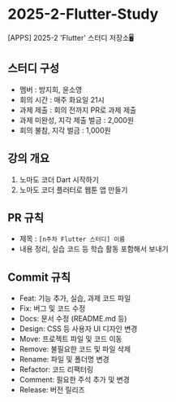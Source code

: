 # 2025-2-Flutter-Study
[APPS] 2025-2 'Flutter' 스터디 저장소🖥️

## 스터디 구성
- 멤버 : 방지희, 윤소영
- 회의 시간 : 매주 화요일 21시
- 과제 제출 : 회의 전까지 PR로 과제 제출
- 과제 미완성, 지각 제출 벌금 : 2,000원
- 회의 불참, 지각 벌금 : 1,000원

## 강의 개요
1. 노마도 코더 Dart 시작하기
2. 노마도 코더 플러터로 웹툰 앱 만들기

## PR 규칙
- 제목 : <code>[n주차 Flutter 스터디] 이름</code>
- 내용 정리, 실습 코드 등 학습 활동 포함해서 보내기

## Commit 규칙
- Feat: 기능 추가, 실습, 과제 코드 파일
- Fix: 버그 및 코드 수정
- Docs: 문서 수정 (README.md 등)
- Design: CSS 등 사용자 UI 디자인 변경
- Move: 프로젝트 파일 및 코드 이동
- Remove: 불필요한 코드 및 파일 삭제
- Rename: 파일 및 폴더명 변경
- Refactor: 코드 리팩터링
- Comment: 필요한 주석 추가 및 변경
- Release: 버전 릴리즈
